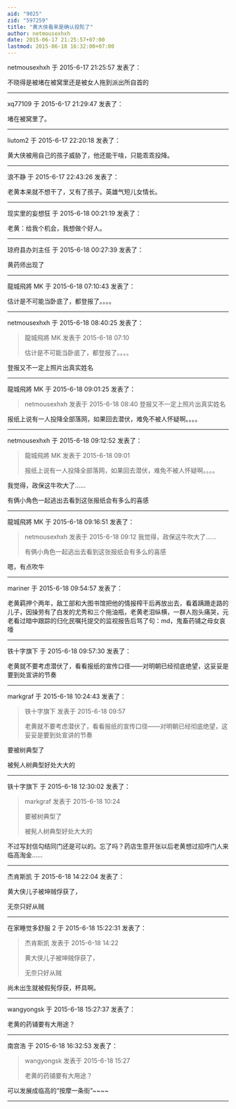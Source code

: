 ```yaml
---
aid: "9025"
zid: "597259"
title: "黄大侠看来是确认投髡了"
author: netmousexhxh
date: 2015-06-17 21:25:57+07:00
lastmod: 2015-06-18 16:32:00+07:00
---
```


netmousexhxh 于 2015-6-17 21:25:57 发表了：

不晓得是被堵在被窝里还是被女人拖到派出所自首的

---

xq77109 于 2015-6-17 21:29:47 发表了：

堵在被窝里了。

---

liutom2 于 2015-6-17 22:20:18 发表了：

黄大侠被用自己的孩子威胁了，他还能干啥，只能乖乖投降。

---

浪不静 于 2015-6-17 22:43:26 发表了：

老黄本来就不想干了，又有了孩子。英雄气短儿女情长。

---

现实里的妄想狂 于 2015-6-18 00:21:19 发表了：

老黄：给我个机会，我想做个好人。

---

琼府县办刘主任 于 2015-6-18 00:27:39 发表了：

黄药师出现了

---

龍城飛將 MK 于 2015-6-18 07:10:43 发表了：

估计是不可能当卧底了，都登报了。。。。

---

netmousexhxh 于 2015-6-18 08:40:25 发表了：

> 龍城飛將 MK 发表于 2015-6-18 07:10
>
> 估计是不可能当卧底了，都登报了。。。。

登报又不一定上照片出真实姓名

---

龍城飛將 MK 于 2015-6-18 09:01:25 发表了：

> netmousexhxh 发表于 2015-6-18 08:40 登报又不一定上照片出真实姓名

报纸上说有一人投降全部落网，如果回去潜伏，难免不被人怀疑啊。。。。

---

netmousexhxh 于 2015-6-18 09:12:52 发表了：

> 龍城飛將 MK 发表于 2015-6-18 09:01
>
> 报纸上说有一人投降全部落网，如果回去潜伏，难免不被人怀疑啊。。。。

我觉得，政保这牛吹大了……

有俩小角色一起逃出去看到这张报纸会有多么的喜感

---

龍城飛將 MK 于 2015-6-18 09:16:51 发表了：

> netmousexhxh 发表于 2015-6-18 09:12 我觉得，政保这牛吹大了……
>
> 有俩小角色一起逃出去看到这张报纸会有多么的喜感

嗯，有点吹牛

---

mariner 于 2015-6-18 09:54:57 发表了：

老黄羁押个两年，敌工部和大图书馆把他的情报榨干后再放出去，看着蹒跚走路的儿子，因操劳有了白发的尤秀和三个拖油瓶，老黄老泪纵横，一群人抱头痛哭，元老看过暗中跟踪的归化民嘱托提交的监视报告后骂了句：md，鬼畜药铺之母女哀嚎

---

铁十字旗下 于 2015-6-18 09:57:30 发表了：

老黄就不要考虑潜伏了，看看报纸的宣传口径——对明朝已经彻底绝望，这妥妥是要到处宣讲的节奏

---

markgraf 于 2015-6-18 10:24:43 发表了：

> 铁十字旗下 发表于 2015-6-18 09:57
>
> 老黄就不要考虑潜伏了，看看报纸的宣传口径——对明朝已经彻底绝望，这妥妥是要到处宣讲的节奏

要被树典型了

被髡人树典型好处大大的

---

铁十字旗下 于 2015-6-18 12:30:02 发表了：

> markgraf 发表于 2015-6-18 10:24
>
> 要被树典型了
>
> 被髡人树典型好处大大的

不过写封信勾结同门还是可以的。忘了吗？药店生意开张以后老黄想过招呼门人来临高淘金……

---

杰肯斯凯 于 2015-6-18 14:22:04 发表了：

黄大侠儿子被坤贼俘获了，

无奈只好从贼

---

在家睡觉多舒服 2 于 2015-6-18 15:22:31 发表了：

> 杰肯斯凯 发表于 2015-6-18 14:22
>
> 黄大侠儿子被坤贼俘获了，
>
> 无奈只好从贼

尚未出生就被假髡俘获，杯具啊。

---

wangyongsk 于 2015-6-18 15:27:37 发表了：

老黄的药铺要有大用途？

---

南宫浩 于 2015-6-18 16:32:53 发表了：

> wangyongsk 发表于 2015-6-18 15:27
>
> 老黄的药铺要有大用途？

可以发展成临高的“按摩一条街”~~~~

---
